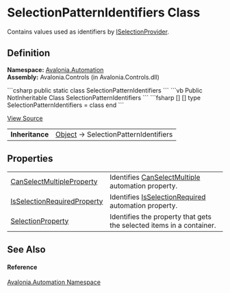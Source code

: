 # SelectionPatternIdentifiers Class


Contains values used as identifiers by <a href="T_Avalonia_Automation_Provider_ISelectionProvider">ISelectionProvider</a>.



## Definition
**Namespace:** <a href="N_Avalonia_Automation">Avalonia.Automation</a>  
**Assembly:** Avalonia.Controls (in Avalonia.Controls.dll)

<Tabs groupId="api-code-preview">
<TabItem value="csharp" label="C#">
```csharp
public static class SelectionPatternIdentifiers
```
</TabItem>
<TabItem value="vb" label="VB">
```vb
Public NotInheritable Class SelectionPatternIdentifiers
```
</TabItem>
<TabItem value="fsharp" label="F#">
```fsharp
[<AbstractClassAttribute>]
[<SealedAttribute>]
type SelectionPatternIdentifiers = class end
```
</TabItem>
</Tabs>



<a href="https://github.com/AvaloniaUI/Avalonia/tree/master/src/Avalonia.Controls/Automation/SelectionPatternIdentifiers.cs" title="View the source code">View Source</a>

<table>
<tr><td><strong>Inheritance</strong></td><td><a href="https://learn.microsoft.com/dotnet/api/system.object" target="_blank" rel="noopener noreferrer">Object</a>  →  SelectionPatternIdentifiers</td></tr>
</table>



## Properties
<table>
<tr>
<td><a href="P_Avalonia_Automation_SelectionPatternIdentifiers_CanSelectMultipleProperty">CanSelectMultipleProperty</a></td>
<td>Identifies <a href="P_Avalonia_Automation_Provider_ISelectionProvider_CanSelectMultiple">CanSelectMultiple</a> automation property.</td>
</tr>
<tr>
<td><a href="P_Avalonia_Automation_SelectionPatternIdentifiers_IsSelectionRequiredProperty">IsSelectionRequiredProperty</a></td>
<td>Identifies <a href="P_Avalonia_Automation_Provider_ISelectionProvider_IsSelectionRequired">IsSelectionRequired</a> automation property.</td>
</tr>
<tr>
<td><a href="P_Avalonia_Automation_SelectionPatternIdentifiers_SelectionProperty">SelectionProperty</a></td>
<td>Identifies the property that gets the selected items in a container.</td>
</tr>
</table>

## See Also


#### Reference
<a href="N_Avalonia_Automation">Avalonia.Automation Namespace</a>  

